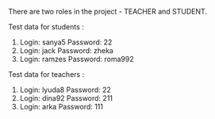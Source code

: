 There are two roles in the project - TEACHER and STUDENT.

Test data for students : 
1. Login:  sanya5
   Password: 22
2. Login:  jack
   Password: zheka
3. Login:  ramzes
   Password: roma992
  
Test data for teachers : 
1. Login:  lyuda8
   Password: 22
2. Login:  dina92
   Password: 211
3. Login:  arka
   Password: 111
  
